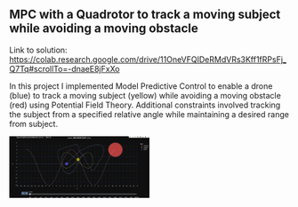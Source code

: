 ## MPC with a Quadrotor to track a moving subject while avoiding a moving obstacle

Link to solution: https://colab.research.google.com/drive/11OneVFQIDeRMdVRs3Kff1fRPsFj_Q7Tq#scrollTo=-dnaeE8jFxXo

In this project I implemented Model Predictive Control to enable a drone (blue) to track a moving subject (yellow) while avoiding a moving obstacle (red) using Potential Field Theory. 
Additional constraints involved tracking the subject from a specified relative angle while maintaining a desired range from subject. 


<img src="mpc.gif" width="50%" />

